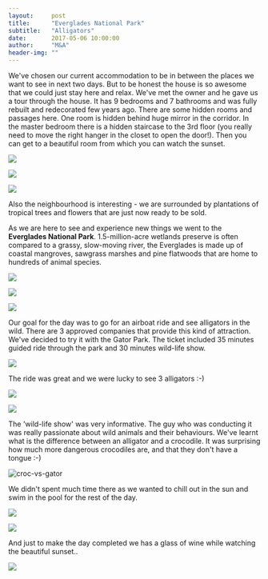 ```yaml
---
layout:     post
title:      "Everglades National Park"
subtitle:   "Alligators"
date:       2017-05-06 10:00:00
author:     "M&A"
header-img: ""
---
```


We've chosen our current accommodation to be in between the places we want to see in next two days. But to be honest the house is so awesome that we could just stay here and relax. We've met the owner and he gave us a tour through the house. It has 9 bedrooms and 7 bathrooms and was fully rebuilt and redecorated few years ago. There are some hidden rooms and passages here. One room is hidden behind huge mirror in the corridor. In the master bedroom there is a hidden staircase to the 3rd floor (you really need to move the right hanger in the closet to open the door!). Then you can get to a beautiful room from which you can watch the sunset.

![](https://lh3.googleusercontent.com/J46tjym0RFtlTLemT91wDdZrE5r1JgFJ_mxYY_WIRkqpZ5KMdrc409o0QFr9pq5cxjPpd4aYGnd7NX49-xxNeeDRo38ogMmxZmJthnkrTJ97MqQWCf-3q8jPbDsqxnviQaABpnOaE2LI9JTomp0bu0NB9tTHM4JdxZWf7fDqukAqcTYZ5zpP6sFccxu00PeGLoTqG3Aj2k0CrRBHJo_vBP2HYwGh1wNiCUMQb-eGMEajt44PMMZ9p14NVOqL6GzLpRmzn1k9pO1VFjv89aCiSOXyLJ5LWDwg2b8W0qMw2DAxdu_qTjNAG_KIQp5I2cNGVE81hqHgxvgjMuf2j-Xs92fGCZv8HoxY8hVNpSwD9Q1j6YDRJTyNYjbN2_DVYnfqEtkR0PtZVT-pfBXNq0b4UuL5RLadLVsfGQTz3VaabU-aP51YznIpSaVT62ds_yq_5HG2aDjUknh-DK-rs5tbZnnx21k_SFC8GpPzx5ZKQ814oYWehCfAqwZrjKwGq3YdOXGmfVw2FZWJCvUaECdwms1qBgyc4SPkj8Pv6UBPt52Px1q-LmKGYNqQlQGFgLG6R6yxJFuWgOzcS9NU4gTCg04kAzDtdRJNoUjGPFY1sgULl2wtPDd2=w1387-h781-no)

![](https://lh3.googleusercontent.com/enQBKU6F-J21unVcrbscV3yNldkaMGVwqRxAe4dSC8URYP6c-SGsjZpqR-HdogGBaUPc2MDknNH0ODFta0exOAgxAqfUOZMaLUli-UHLwkBMA0iyB7MZNuho3KbwtDsLr1z-AoVE4M66VStzyQIqD9iD5WgE5xMHM4500CjHmfQB1myryEQGGymcpfiEmOtACHFmowjLfrwck0r2gHSrx1yKcsiHnyw-9etJSwsGUFsppZS-0APeH6xMpYoVJxlzUV4TeT3T4UwexVIZEsywZty-L9rBNg4kfyODLmksfrESe1WvZmCVubeQdujYIFy9aKIoaIRfQT-dd-P3aXfB9DKbLyheWe3NgFxjqJNAOBraYrPtL9SCBGmUgniZgsRFxBX9Ww-_l7sgW4KRuJh23Xps4I1dR589y1WNLLDx8PcEJziJ4ZiFO4wJqonnwFVJDL96jwSyduarKa8Jea8gBZfcVHu2LgtBWAiKLRn_n5Bgd86y5poux4jvAwiDlHZi5Cu9O2a2NChByww_33H7611gCzQRFVw62wJ5u8-Zzj3P5dzOmBoqc0Ab_xpcc-a_Bzn-kEprj0ciItB5ftiOtxdGEFHScu6JgA9Qx_l0O1yonrSrW113=w1387-h781-no)

![](https://lh3.googleusercontent.com/fmmeyykTELVbgXSTms8hosLJDU21v94bPRr2x1fHusz2yhUqzKNgRPlD4CUoPasIwtCaKuBEkVRV_PG2qNGRo9jhql1X4mTorcIM7scV5ZVWSQqbHaqFJp76CHYRSaK40gzsuNl832xiR5QFDulxJPTIohahpMLJ9jHX0T9HNoTt_pbEMvt-__6DdVSfrwSd_G1mJ9ff34ANHmVzofm27pjgh_cakL-maZY2ugbl1LWdqtUqUlHVvtLf5TH8ADbjU7eo0qTJBX6N1wbc_6hAV12ESJV5uvDwIi9_ljzn2R1NvQkZovFcwH-J2P98RuLPYKlQknrMXNudN8LW4Cd6tSQOb-lgBeXwbC3Yyw9Au7KFcw1IEK-gW6Vbh6RzGcx8wuYFvRewXAIvawAzHQB8nuas_lQz9SlF-NBWtuShqICWTQ1UJjzAt0AV0dXNUDwpO-rr8L7GCf63GE3-Qam_8hEz9zpMEK87_nuqEvlbumVrrjdlXV6nuw5-9YcUvrGGg08twAn6UdB0uCaaCN-nVm0WsKDYsNuVP4lM04ByrXDgJuGcHai5R2ZpXZPwTBljokXSoaawqDJNJ-99pzsvqTPPvr4FwdIv-d0kYu-Juh38-PyqNFbapa3qBI7T0nDuwii4xapbGua-w8oVr2IUO1YdKH4xwegHUF9GCZ8Lw6k=w920-h517-no)

Also the neighbourhood is interesting - we are surrounded by plantations of tropical trees and flowers that are just now ready to be sold.

As we are here to see and experience new things we went to the **Everglades National Park**. 1.5-million-acre wetlands preserve is often compared to a grassy, slow-moving river, the Everglades is made up of coastal mangroves, sawgrass marshes and pine flatwoods that are home to hundreds of animal species.

![](https://lh3.googleusercontent.com/JOZnyYeQeZm55Ur-r5Noch-GTzykuDuV7zWdxU-1r65CTaV3v1kSmb2ZIwpEB3GDm7AT2k2GWQBBEHYWSIkgfrA1iDqgLesfp5cNjeBBUapVD4BYLqGoCnbpaWzSoVEDCqFMaTLMt1CCbGnY08o9GhkGNoDFOtuS7zgyAbsvx1Y5lOaLSs4TDxjbkQ5YYJRrtNZBV-EXHjE5kl9tHuaQplBQUqdryWpxPiKaCGMcXFV5RJDQNE0-iU79Ppv7exMOsgHtnKmLvNXXucjXAlqLeas9o2VgA_Tw2_Iy03_1UOAmo1ppSTpoqnumXX7WjqBqAMPer8LBiT-1KhIyPLZcUt55mgMEFOKlxwENwIKGxCuoZ19EZN3Na6v1IhytkAppWVF8aCv3bIk3yPiHOr3kZCl4iyD0yxSrhwl9UIA1T3JJ_raJAm_zaMg9eiCN0-NdEK962AphkeQUlVMGMNEODto5tX0M9OVnApYmY4vOPlsBoDN_kueIJcekNeVcWGVmhBWJJE5uDeR57j1sxgldRtHgz4jFBbJjaTn0mGECtkNMagP4fkmiuftRRqUSu6tFgQFVQVyEFfEGNmLv16ME5UGN33Bu-8l0AhMLhX6fpXc8TlSkUaXYG5q6_Tqw73i0oo9iBBbn28RDQZ_kvwZUcMxHMc5DVDWyhovDVLyq458=w920-h517-no)

![](https://lh3.googleusercontent.com/hoxOccJiNkDlEulBQgJhsiIkihLoQ3KWYjpCJd-EDJdpW3joc9TOraj_46fFVTq_FuT9No_8Xsfarat79eRdDkTVuIJ4lF__uVLPBJzjUYssxR-eWRMpRWuIgG5CYTF6hnGiP2CuBrmif_EVCcP2vdFkz_PzqvvAqwNwpQyeheIH9pS0eE_oiUs2cz0s8JTROhd6ZINuf9hd6tiRiKa5BVmXWxznaYky5r7XexKCDQ8G7CLiwQKMX8AD29KrjbGRALGAwiU8ezdkojbLYJe1zC0iFdrl09ql6DzBGW_-Plz8c6qlf9COJ0aM-hZdrdonYqTSQA798eSL9EMCXj7qV_EIx6clGGX0yCVoAXJQhhp8zkq_N004dwdQBqd0QToUqPI-YGWp5APXTFtbBNq_26aACr0ryg1aqpJ2AnAZvFLBf66BKqp0wTlbzZGQPnpDYHw38UbpdujiW9Uk2Sw3xF8VxTWOFlm_s03WXqS5dEFhAphmVe86SPV9Pl31yalvj7e1GaHZT3jQA8dkolwEE4GS6eObg-VHbUQLuha_u0CCaJWi-c53QwRmjDNvzGNKPhEv5PcUulu3k3yVqicfWbOpm2P-mdR5x-vUhRZ1iZbrd6iAXu6ddKc5bX3qqZBiX4oZ6uJYApqHuWt-RD3OLQkPQX5NPOIhUsrh72Ww3Cc=w920-h517-no)

![](https://lh3.googleusercontent.com/gLHRHD2ZgD6zxVW4d2lcr7L7deUwtQxf0ODcYef934Ddvmv3JHRiicjdZkbH9fcEs55-RaQCRpAZ0OkJ85VvVGpDczk0wmKF43p31V0F897agxPi_3iqg5BFj9jGAPmqNTXn_uenkrlrMaHsqFO6oWgfClEDsLlzfhRyGS2ZyaauxMqSZupeo2LINJa2J_ceMGsOqiGMdoByD5VujSvFII5TroINoQlSHDkLUf1fP5TNcDKo2u5bWVLv4p557GVi1IHk1prF0hrptQVg19gOqHZnkuz-GWdSt7nHatfvcZFBBtVRz9luZDKq7PkF14u3elbTd99S0rUejtL3_bNWwrzrrruL6zNWQ0W7_snV2Zygzcgc8yadR0YlzE50kMW3jkaoHedTUb_zPmR_kvpME_f-ovAyOjx95FyKiWH7BM2JfPTWmA_17gx5ZRB5y0uWEWyNifjwKAJoZC7MiZ0Q_dHufQ_A7z4nweOjCuPUvmePlgcBpjG1UxS0zqU774sY_-tL59rUyGgoVPIC20zd-o9hi7QskQ_O4-tOVnJ3YBsHTVivTT7XZyLjXiZc5WZCDtB8XtNjnfbesWJm9Miarq8sRBWQTgUI18jPKjahYtZAMkdUcuoiW3GcBUWT2WURXf5yVAeuvOkxiP4InNVjzGd-X98p9VKqc7WM_yWfTgI=w920-h517-no)

Our goal for the day was to go for an airboat ride and see alligators in the wild. There are 3 approved companies that provide this kind of attraction. We've decided to try it with the Gator Park. The ticket included 35 minutes guided ride through the park and 30 minutes wild-life show.

![](https://lh3.googleusercontent.com/NP_8Jl2_V8wxRr3911605vp5FOqI4pP_JAOkfCxSk5a9OrlbFnm48i9ycjz3w5Lt00LSUXqs2kSIgiGyBH1bbMrpUytM4fv5CVLFdOb6e0gm0zB5NGr0NE8CU228gH_oyQTYZgwlxdW73rN7D-c57QkeUFzVL3OqvKnjQAd9kWGk5_90EzudL420FyibjyHSqfgwHsm8tdZnN_M4tMzny1daVlkHRBV0cddLe9-i_WL6cnJDfFHFLgULjb9E93484FMnb1oCRLgFnWtvM_A0uME9TQxbcJ5XklzgoWsjr1dp4PiRbE5IA-7E9dcewtpIEzlKvBeUNrXK8eISeqFug2aDCq0rAroWUa_snzk_3PyYhY5gLFe53L3wgvSJH2QtQrrHXMTQ96u6fomOpU6krF-eqGlVOZZWlDLqfT8tbohMzDCZAh8xqj2D3eUjkQh4KUseMA8Aczf3YZlTsbp2YvdnbmhLdGShGCL-1UAd6iM-u3d3rJxd4FYmaGK6eRyTjlguV9zLZSg65fIIcbF2gbGd1rwboe1osKXw_I63zbqtSQPhH2SCl1qkBYRB1Mix1l6QbzPmUhDx6C-Uq5_Ae1HzKJX8Ah-kjDKQ3WJ9ln0H8eB7qUPprK1jzAznBQesbOC5fCXmVGSmXt7sE7GwW-O8I9vvy_sfJ3bbEDgzDe0=w920-h517-no)

The ride was great and we were lucky to see 3 alligators :-)

![](https://lh3.googleusercontent.com/XU2JtGrc2veX3RqVDwBof2MDMwD_xJv4ECMx6tp5hMlTwhpXrBMm95G23YxnwncnQ4WrqaeWOebWhngpZZkICEDAaMmjlG0-7VN_l45Tfidm0C4KwSApuq5k6zITlFsBu9LvW4CAHHriSo0AmembIoPw04sjPeu-3LQxqEh9xIvpOGEi0x1quYo2zQKIqB9k242X6MQ--qLSCVd85GNOKgqoOU6Ht4wJfMbZ_sRne2AU5cVO4yg5SM1jmzhoYEkTU465F60QcU3_v6jMoVe80HlU3XJmqVvjpcmq-wzZGOiXyljlWYcCR06KAAUFdiY4t8k9iGcRtez9E2bZMVglFZGkjOPnoWwcExmQ2pGxvKaivXkBGiUssj6-WRjIczXk-A-KUUGMVgGZK9m4pYtUiae4Xt1od5aIHvyaLVrRQeDCkARf7OeqK4KZ9FLgu2kerCj_g8t_9QwkJtUufcvD9ZsGj3r-duA3JUxIc9sL8iZPwRpIucWUxx-X7XiVNjXmj5k4Eoxt9Ow-CN8cSfoNwTsm7_n4braqrSNP6GvJJxZbRb4FTAfLbzYG-H-07uqic4h5wkzB9IhZtuxPw6DkLTg4pVKTEEJMoLipcvKSIE8XlGiZfjsC8lFsDJ_7C_UgHXU_RGVYt686G_Mv7HFXazWusjKYwTaAkia3ZjKOjpE=w920-h517-no)

![](https://lh3.googleusercontent.com/D30-GulZDx74xAcvebLnyllfxwqK6spi23OJP1qkVd-19eusq-LpaC7LFqMB21pLCDKmo29tqLOcQMByRJkyy6lw1gNbw5UKFP5P1OyE7HNzyOkqE2ZdSmxxLPXW_Cx49CYqr7RpBvx5tXR6jM22QEDEwIMJ9ezURQ8Y1a8CAas7bIXn-LK1SWjYXwxBp2C-NMFnMgjDbtO5G98H1M9eHB83INKgn9lbJfz3UGmsDhWMQYiaLV14SJQbypteUf-wLllNjNvYKU4pHWPgbYH1QLyMQtDRtdNJ-mTr9y_I1XhT91UrIa_8L09VM5oAd2iA2VjqRVtNfex2nhZj3NBAVziszBLCL8a-6rsAnuuaAZr71Qvz2kJuJpuM9wGBAgh4to0wSsXuSvCK3soKXQ9iZwT99tsXWPv6nbbTmBgZicZkiB0xJwCvQtpdoSJeIEsimxUeOiOpYzVxI8RmrGb0E6W5ykxxybmFWZXnBgDt8gGUsvdKmkq-0-cconKW1SJVWGEtOZ0lQnxip4f5Rf5xJNUg31gyysQgPIJJei7-3l7IT-EG_IvXpEfnp0Ium_FlwEgXsq4CS46K0-0FHXHSQ0oEBeA_Gqe7_fYbo6Z6oC9bcdrZN46thy-PPW-IIpC3c-HzHd5L8oTrqsaiJFdpa2nOzz1ReNJttAvE0v8SBfE=w920-h517-no)

The 'wild-life show' was very informative. The guy who was conducting it was really passionate about wild animals and their behaviours.  We've learnt what is the difference between an alligator and a crocodile. It was surprising how much more dangerous crocodiles are, and that they don't have a tongue :-)

![croc-vs-gator](https://s-media-cache-ak0.pinimg.com/736x/66/fe/a1/66fea1ed934c2253f1ba43a53c50a1b2.jpg)

We didn't spent much time there as we wanted to chill out in the sun and swim in the pool for the rest of the day.

![](https://lh3.googleusercontent.com/25ck-RDFDijfyzD1wSrkpwm8E2Jw4mrWj17sUCFr55J9ItwmIpOypqxJS3UpRh3Yg3EOA3gEY_oXOp78bDUj2V6o5ODbcGcoTT-Vs07rulnDvtjFG2q4D0VfWc0Cs-3BshR7BxrY6-52tQZ5WVHjx1AoexQSHrNm82YnaK-7EIHLiI48sVV10_Bm_6cue-fV28mjFf0xlA-Mv_VS13QS8rHrBFI-5RGhro33dvPy419RteQVd9GTMMGUlIw4bXEdugU5BS5sxVLU8WS5KWn1FNFh-M3JHLp45rLzeum8HCucLzWLiQLn6l1vXTk5WmJCgrh20HHZQNi575JTZ1BL9-ZBTKsl6IElvcMNu_S5ulRWKbSRjVIBFIa8JzqQAIqt1RhxKT6d4FgO0KyaymnlV2HRHFg4PtqQunm4HbpdDZKCFQkId9G0Jqx7Dk6DD1L6njkUAeis3uuv18J7iFc8R_xU0ND96CfHIa_69d2xZtnTwBr4vrKt1sFjJVrfJ7wu8T3hWOl3Eol_KXZI6Rv-eWoyMyB0yjMU-yTeP4TbGyTTP0_zs1F4oPMtAmi2KBmEz_YVHCxlv8xH00OyZeJUhVbjoGkLoWg2Y8rZWudv6QLPgiWeo-wS=w1387-h781-no)

![](https://lh3.googleusercontent.com/veTAQdcV5x7snW_2XqcAy3PA9tsNN8U2mCCxQ3brfew4UIsFWoF16YtDQ2dVa_gYE20DKD1NcfP4ODeefg2RaUrsY7Q-XdcN-ObA9pvQRD_AQH9By2mxIz4m2fZondbDUdUK7K5qdKR9VRSah1I8KTXjKx7svtgylkOA9RadqTPkQbi945mmL7WFfAPKiuho0BmFrqbc40ZB8eULN4SjCuVelRLljDn6iglLHmfydvwPd0c5icp2IkcsPcUgi2byISSYtkKFGaSE9fSxu73h50DiGgTHE140IhG0qR_Akro3oerhHgKh2QCApzYjC4uuf88J_jTQMO2twxsIDkRQFEEv5KLyaPHoeMbktdMW8JDHbnWFm0XoPfVtMRhkv6bOpUtC4W9KlTNdbZRWzWARYR5LEMlOd8nLHgw0j8C-ZTm1UWnoc2-zfHCtRU6sENGT2-SUwH31iWATAm7JGtI16DX8qXBQ7ty8VM3qzAvXENUeU4VpRypIv_U0Zj_l_ZvKm-f6f24CQAJePkFyNWBSRttY9Z0Ex2f4KI236XlN9o7N4r1VLNwsx73aEz7R11UH_-n1bt3TMOavK0_MifoVCBmTsv035T9HD59s1pQOuTcgXIFshh8TNWe52jy2pEE6pVM7EkACctZc0W1YmQhbLmzFNbVW1eQUHT_jQK0HPcQ=w920-h517-no)

And just to make the day completed we has a glass of wine while watching the beautiful sunset..

![](https://lh3.googleusercontent.com/P1FwDz8aO9CiVkaeL8gIaEJJ8JHksDJG1jtv-7RHRKpTpNi8ewpzmO7BLhFeW5IKvIYlt7JjytOaHWkwFh4Fffbq88kz3v1gGBL8irwn3kMFODHmGlFrm2W5-gGhAWpBdFkng0keItm6thBNx5Uj-DNWQjf1STqYBqNhYgqMNc3eh5L0zCrWwMjzetQYGCCO7i8LMA6UZMuZzHLtNpdkUmjzUTpeu4aV-pbQ6HjCXpgTWc1JPUWaJUohRaplLW0O9nGq8A3yn9pKkDj4zGdkyYUvP3XHv0ilbBHnd_rBxWjZ8C_xwl7czTA5CmhYFvyxcdUW88zQHOwVgWxSEFJb4NDXPk27k9oq5INOLhZcZZgeJHsFeMUCrV-xKFn85_vrfsQGYknp47sGnUs16dxiD8sJqc1KG_RdQXgRardwZA7X3N-jAmgk6pWv_2WLcxs0vFvyfBnTZk3bvkM_Es0rFH6UlgDMHrwBAsH_PBdjuliqvzumDWkNxEYtmJwLWi-FHL1Hnusy9PUdOfWNqLNEtNt9BE2_IyPSR-alBnA9QrssAbh7HqjRwcVc-i6PGwX5QpqKll2kYCtP37bFvygLJd4xv5a3SXiboIctZhhgln7a7Has_wIN5kaxmpbr8Xeh9PBjqm4CqJk5hxx-xreTuAa4z0-8G62MQJ_durwmNQ=w1387-h781-no)
